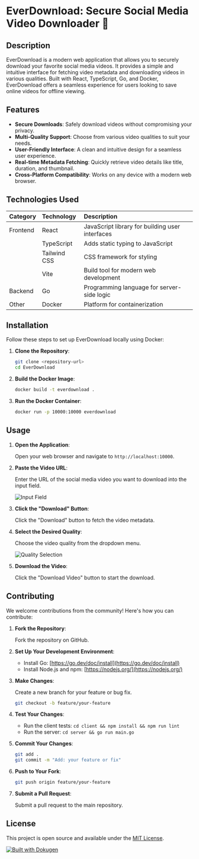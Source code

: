 # EverDownload: Secure Social Media Video Downloader 🚀

## Description

EverDownload is a modern web application that allows you to securely download your favorite social media videos. It provides a simple and intuitive interface for fetching video metadata and downloading videos in various qualities. Built with React, TypeScript, Go, and Docker, EverDownload offers a seamless experience for users looking to save online videos for offline viewing.

## Features

- **Secure Downloads**: Safely download videos without compromising your privacy.
- **Multi-Quality Support**: Choose from various video qualities to suit your needs.
- **User-Friendly Interface**: A clean and intuitive design for a seamless user experience.
- **Real-time Metadata Fetching**: Quickly retrieve video details like title, duration, and thumbnail.
- **Cross-Platform Compatibility**: Works on any device with a modern web browser.

## Technologies Used

| Category | Technology   | Description                               |
| :------- | :----------- | :---------------------------------------- |
| Frontend | React        | JavaScript library for building user interfaces |
|          | TypeScript   | Adds static typing to JavaScript           |
|          | Tailwind CSS | CSS framework for styling                 |
|          | Vite         | Build tool for modern web development      |
| Backend  | Go           | Programming language for server-side logic |
| Other    | Docker       | Platform for containerization             |

## Installation

Follow these steps to set up EverDownload locally using Docker:

1.  **Clone the Repository**:

    ```bash
    git clone <repository-url>
    cd EverDownload
    ```

2.  **Build the Docker Image**:

    ```bash
    docker build -t everdownload .
    ```

3.  **Run the Docker Container**:

    ```bash
    docker run -p 10000:10000 everdownload
    ```

## Usage

1.  **Open the Application**:

    Open your web browser and navigate to `http://localhost:10000`.

2.  **Paste the Video URL**:

    Enter the URL of the social media video you want to download into the input field.

    ![Input Field](https://i.imgur.com/your-input-field-screenshot.png)

3.  **Click the "Download" Button**:

    Click the "Download" button to fetch the video metadata.

4.  **Select the Desired Quality**:

    Choose the video quality from the dropdown menu.

    ![Quality Selection](https://i.imgur.com/your-quality-selection-screenshot.png)

5.  **Download the Video**:

    Click the "Download Video" button to start the download.

## Contributing

We welcome contributions from the community! Here's how you can contribute:

1.  **Fork the Repository**:

    Fork the repository on GitHub.

2.  **Set Up Your Development Environment**:

    *   Install Go: [https://go.dev/doc/install](https://go.dev/doc/install)
    *   Install Node.js and npm: [https://nodejs.org/](https://nodejs.org/)

3.  **Make Changes**:

    Create a new branch for your feature or bug fix.

    ```bash
    git checkout -b feature/your-feature
    ```

4.  **Test Your Changes**:

    *   Run the client tests: `cd client && npm install && npm run lint`
    *   Run the server: `cd server && go run main.go`

5.  **Commit Your Changes**:

    ```bash
    git add .
    git commit -m "Add: your feature or fix"
    ```

6.  **Push to Your Fork**:

    ```bash
    git push origin feature/your-feature
    ```

7.  **Submit a Pull Request**:

    Submit a pull request to the main repository.

## License

This project is open source and available under the [MIT License](LICENSE).

[![Built with Dokugen](https://img.shields.io/badge/Built%20with-Dokugen-brightgreen)](https://github.com/samueltuoyo15/Dokugen)
